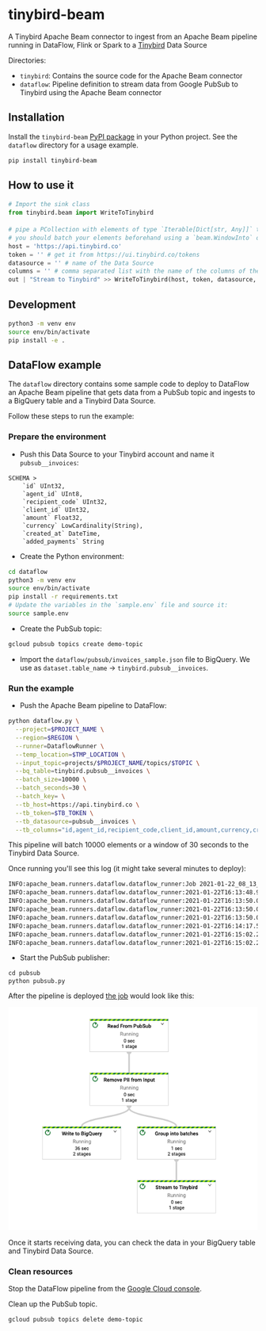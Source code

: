 # tinybird-beam

A Tinybird Apache Beam connector to ingest from an Apache Beam pipeline running in DataFlow, Flink or Spark to a [Tinybird](https://www.tinybird.co/) Data Source

Directories:

- `tinybird`: Contains the source code for the Apache Beam connector
- `dataflow`: Pipeline definition to stream data from Google PubSub to Tinybird using the Apache Beam connector

## Installation

Install the `tinybird-beam` [PyPI package](https://pypi.org/project/tinybird-beam/) in your Python project. See the `dataflow` directory for a usage example.

```sh
pip install tinybird-beam
```

## How to use it

```python
# Import the sink class
from tinybird.beam import WriteToTinybird

# pipe a PCollection with elements of type `Iterable[Dict[str, Any]]` to the sink class
# you should batch your elements beforehand using a `beam.WindowInto` or `beam.transforms.util.GroupIntoBatches`
host = 'https://api.tinybird.co'
token = '' # get it from https://ui.tinybird.co/tokens
datasource = '' # name of the Data Source
columns = '' # comma separated list with the name of the columns of the Data Source
out | "Stream to Tinybird" >> WriteToTinybird(host, token, datasource, columns)
```

## Development

```sh
python3 -m venv env
source env/bin/activate
pip install -e .
```

## DataFlow example

The `dataflow` directory contains some sample code to deploy to DataFlow an Apache Beam pipeline that gets data from a PubSub topic and ingests to a BigQuery table and a Tinybird Data Source.

Follow these steps to run the example:

### Prepare the environment

- Push this Data Source to your Tinybird account and name it `pubsub__invoices`:

```
SCHEMA >
    `id` UInt32,
    `agent_id` UInt8,
    `recipient_code` UInt32,
    `client_id` UInt32,
    `amount` Float32,
    `currency` LowCardinality(String),
    `created_at` DateTime,
    `added_payments` String
```

- Create the Python environment:

```sh
cd dataflow
python3 -m venv env
source env/bin/activate
pip install -r requirements.txt
# Update the variables in the `sample.env` file and source it:
source sample.env
```

- Create the PubSub topic:

```sh
gcloud pubsub topics create demo-topic
```

- Import the `dataflow/pubsub/invoices_sample.json` file to BigQuery. We use as `dataset.table_name` -> `tinybird.pubsub__invoices`.

### Run the example

- Push the Apache Beam pipeline to DataFlow:

```sh
python dataflow.py \
  --project=$PROJECT_NAME \
  --region=$REGION \
  --runner=DataflowRunner \
  --temp_location=$TMP_LOCATION \
  --input_topic=projects/$PROJECT_NAME/topics/$TOPIC \
  --bq_table=tinybird.pubsub__invoices \
  --batch_size=10000 \
  --batch_seconds=30 \
  --batch_key= \
  --tb_host=https://api.tinybird.co \
  --tb_token=$TB_TOKEN \
  --tb_datasource=pubsub__invoices \
  --tb_columns="id,agent_id,recipient_code,client_id,amount,currency,created_at,added_payments"
```

This pipeline will batch 10000 elements or a window of 30 seconds to the Tinybird Data Source.

Once running you'll see this log (it might take several minutes to deploy):

```sh
INFO:apache_beam.runners.dataflow.dataflow_runner:Job 2021-01-22_08_13_37-6419261550197294468 is in state JOB_STATE_RUNNING
INFO:apache_beam.runners.dataflow.dataflow_runner:2021-01-22T16:13:48.981Z: JOB_MESSAGE_DETAILED: Pub/Sub resources set up for topic 'projects/---/topics/demo-topic'.
INFO:apache_beam.runners.dataflow.dataflow_runner:2021-01-22T16:13:50.023Z: JOB_MESSAGE_DEBUG: Starting worker pool setup.
INFO:apache_beam.runners.dataflow.dataflow_runner:2021-01-22T16:13:50.034Z: JOB_MESSAGE_BASIC: Starting 1 workers in europe-west3-b...
INFO:apache_beam.runners.dataflow.dataflow_runner:2021-01-22T16:13:50.048Z: JOB_MESSAGE_DEBUG: Starting worker pool setup.
INFO:apache_beam.runners.dataflow.dataflow_runner:2021-01-22T16:14:17.581Z: JOB_MESSAGE_DETAILED: Autoscaling: Raised the number of workers to 1 so that the pipeline can catch up with its backlog and keep up with its input rate.
INFO:apache_beam.runners.dataflow.dataflow_runner:2021-01-22T16:15:02.264Z: JOB_MESSAGE_DETAILED: Workers have started successfully.
INFO:apache_beam.runners.dataflow.dataflow_runner:2021-01-22T16:15:02.278Z: JOB_MESSAGE_DETAILED: Workers have started successfully.
```

- Start the PubSub publisher:

```
cd pubsub
python pubsub.py
```

After the pipeline is deployed [the job](https://console.cloud.google.com/dataflow/jobs) would look like this:

![](dataflow/dataflow.png)

Once it starts receiving data, you can check the data in your BigQuery table and Tinybird Data Source.

### Clean resources

Stop the DataFlow pipeline from the [Google Cloud console](https://console.cloud.google.com/dataflow/jobs).

Clean up the PubSub topic.

```sh
gcloud pubsub topics delete demo-topic
```
